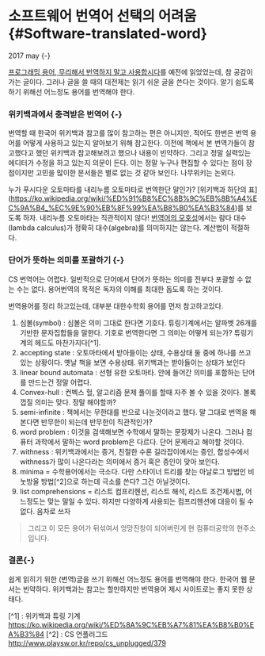 # 소프트웨어 번역어 선택의 어려움 {#Software-translated-word}
2017 may {-}

[프로그래밍 용어, 무리해서 번역하지 말고 사용합시다](https://harfangk.github.io/2016/07/09/stop-translating-programming-terms-ko.html)를 예전에 읽었었는데, 참 공감이 가는 글이다. 그러나 글을 쓸 때의 대전제는 읽기 쉬운 글을 쓴다는 것이다. 알기 쉽도록 하기 위해선 어느정도 용어를 번역해야 한다. 
 
### 위키백과에서 충격받은 번역어 {-}

번역할 때 한국어 위키백과 참고를 많이 참고하는 편은 아니지만, 적어도 한번은 번역 용어를 어떻게 사용하고 있는지 알아보기 위해 참고한다. 이전에 책에서 본 번역가들이 참고했다고 했던 위키백과 참고해보려고 했으나 내용이 빈약하다. 그리고 정말 실력있는 에디터가 수정을 하고 있는지 의문이 든다. 이는 정말 누구나 편집할 수 있다는 점이 장점이지만 고민을 많이한 문서들은 별로 없는 것 같아 보인다. 나무위키는 논외다. 

누가 푸시다운 오토마타를 내리누름 오토마타로 번역한단 말인가? [위키백과 하단의 표] (https://ko.wikipedia.org/wiki/%ED%91%B8%EC%8B%9C%EB%8B%A4%EC%9A%B4_%EC%9E%90%EB%8F%99%EA%B8%B0%EA%B3%84)를 보도록 하자. 내리누름 오토마타는 직관적이지 않다! [번역어의 모호성](http://nirvana-wiki.appspot.com/%EB%B2%88%EC%97%AD%EC%96%B4%EC%9D%98%EB%AA%A8%ED%98%B8%EC%84%B1)에서는 람다 대수(lambda calculus)가 정확히 대수(algebra)를 의미하지는 않는다. 계산법이 적절하다.

### 단어가 뜻하는 의미를 포괄하기 {-}
CS 번역어는 어렵다. 일반적으로 단어에서 단어가 뜻하는 의미를 전부다 포괄할 수 없는 수는 없다. 용어번역의 목적은 독자의 이해를 최대한 돕도록 하는 것이다.

번역용어를 정리 하고있는데, 대부분 대한수학회 용어를 먼저 참고하고있다.
 
1. 심볼(symbol) : 심볼은 의미 그대로 한다면 기호다. 튜링기계에서는 알파벳 26개를 기반한 문자집합들을 말한다. 기호로 번역한다면 그 의미는 어떻게 되는가? 튜링기계의 헤드도 마찬가지다[^1]. 
2. accepting state : 오토마타에서 받아들이는 상태, 수용상태 둘 중에 하나를 쓰고 있는 상황이다. 옛날 책을 보면 수용상태. 위키백과는 받아들이는 상태가 보인다
3. linear bound automata : 선형 유한 오토마타. 안에 들어간 의미를 포함하는 단어를 만드는건 정말 어렵다.
4. Convex-hull : 컨벡스 헐, 알고리즘 문제 풀이를 할때 자주 볼 수 있을 것이다. 볼록껍질 의미는 맞다. 정말 해야할까?
5. semi-infinite : 책에서는 무한대를 반으로 나눈것이라고 했다. 말 그대로 번역을 해본다면 반무한이 되는데 반무한이 직관적인가?
6. word problem : 이것을 검색해보면 수학에서 말하는 문장제가 나온다. 그러나 컴퓨터 과학에서 말하는 word problem은 다르다. 단어 문제라고 해야할 것이다.
6. withness : 위키백과에서는 증거, 친절한 수론 길라잡이에서는 증인, 합성수에서 withness가 많이 나온다라는 의미에서 증거 혹은 증인이 맞아 보인다.
7. minima = 수학용어에서는 극소다. 다만 스타이너 트리를 찾는 아날로그 방법인 비눗방울 방법[^2]으로 하는데 극소를 쓴다? 그건 아닐것이다.
8. list comprehensions = 리스트 컴프리헨션, 리스트 해석, 리스트 조건제시법, 어느정도는 맞는 말일 수 있다. 하지만 다양하게 사용되는 컴프리헨션에 대응이 될 수 없다. 음차로 쓰자
 
> 그리고 이 모든 용어가 뒤섞여서 엉망진창이 되어버린게 현 컴퓨터공학의 현주소입니다.

### 결론{-}

쉽게 읽히기 위한 (번역)글을 쓰기 위해선 어느정도 용어를 번역해야 한다.
한국어 웹 문서는 빈약하다.
위키백과는 참고는 할만하지만 번역용어 제시 사이트로는 좋지 못한 상태다.

[^1] : 위키백과 튜링 기계 https://ko.wikipedia.org/wiki/%ED%8A%9C%EB%A7%81%EA%B8%B0%EA%B3%84
[^2] : CS 언플러그드 http://www.playsw.or.kr/repo/cs_unplugged/379

